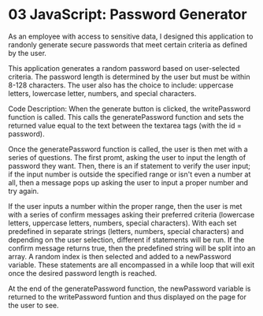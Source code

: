 # 03 JavaScript: Password Generator

As an employee with access to sensitive data, I designed this application to randonly generate secure passwords that meet certain criteria as defined by the user.

This application generates a random password based on user-selected criteria. The password length is determined by the user but must be within 8-128 characters. The user also has the choice to include: uppercase letters, lowercase letter, numbers, and special characters. 

Code Description: 
When the generate button is clicked, the writePassword function is called. This calls the generatePassword function and sets the returned value equal to the text between the textarea tags (with the id = password).

Once the generatePassword function is called, the user is then met with a series of questions. The first promt, asking the user to input the length of password they want. Then, there is an if statement to verify the user input; if the input number is outside the specified range or isn't even a number at all, then a message pops up asking the user to input a proper number and try again. 

If the user inputs a number within the proper range, then the user is met with a series of confirm messages asking their preferred criteria (lowercase letters, uppercase letters, numbers, special characters). With each set predefined in separate strings (letters, numbers, special characters) and depending on the user selection, different if statements will be run. If the confirm message returns true, then the predefined string will be split into an array. A random index is then selected and added to a newPassword variable. These statements are all encompassed in a while loop that will exit once the desired password length is reached. 

At the end of the generatePassword function, the newPassword variable is returned to the writePassword funtion and thus displayed on the page for the user to see. 